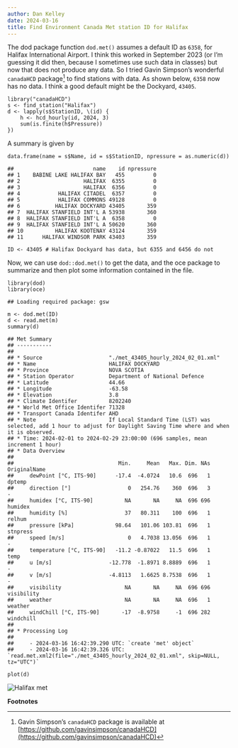 ```yaml
---
author: Dan Kelley
date: 2024-03-16
title: Find Environment Canada Met station ID for Halifax
---
```


The dod package function `dod.met()` assumes a default ID as `6358`, for
Halifax International Airport. I think this worked in September 2023 (or
I’m guessing it did then, because I sometimes use such data in classes)
but now that does not produce any data. So I tried Gavin Simpson’s
wonderful `canadaHCD` package[^1] to find stations with data. As shown
below, `6358` now has no data. I think a good default might be the
Dockyard, `43405`.

    library("canadaHCD")
    s <- find_station("Halifax")
    d <- lapply(s$StationID, \(id) {
        h <- hcd_hourly(id, 2024, 3)
        sum(is.finite(h$Pressure))
    })

A summary is given by

    data.frame(name = s$Name, id = s$StationID, npressure = as.numeric(d))

    ##                         name    id npressure
    ## 1    BABINE LAKE HALIFAX BAY   455         0
    ## 2                    HALIFAX  6355         0
    ## 3                    HALIFAX  6356         0
    ## 4            HALIFAX CITADEL  6357         0
    ## 5            HALIFAX COMMONS 49128         0
    ## 6           HALIFAX DOCKYARD 43405       359
    ## 7  HALIFAX STANFIELD INT'L A 53938       360
    ## 8  HALIFAX STANFIELD INT'L A  6358         0
    ## 9  HALIFAX STANFIELD INT'L A 50620       360
    ## 10          HALIFAX KOOTENAY 43124       359
    ## 11      HALIFAX WINDSOR PARK 43403       359

    ID <- 43405 # Halifax Dockyard has data, but 6355 and 6456 do not

Now, we can use `dod::dod.met()` to get the data, and the oce package to
summarize and then plot some information contained in the file.

    library(dod)
    library(oce)

    ## Loading required package: gsw

    m <- dod.met(ID)
    d <- read.met(m)
    summary(d)

    ## Met Summary
    ## -----------
    ## 
    ## * Source                     "./met_43405_hourly_2024_02_01.xml"
    ## * Name                       HALIFAX DOCKYARD
    ## * Province                   NOVA SCOTIA
    ## * Station Operator           Department of National Defence
    ## * Latitude                   44.66
    ## * Longitude                  -63.58
    ## * Elevation                  3.8
    ## * Climate Identifer          8202240
    ## * World Met Office Identifer 71328
    ## * Transport Canada Identifer AHD
    ## * Note                       If Local Standard Time (LST) was selected, add 1 hour to adjust for Daylight Saving Time where and when it is observed.
    ## * Time: 2024-02-01 to 2024-02-29 23:00:00 (696 samples, mean increment 1 hour)
    ## * Data Overview
    ## 
    ##                                 Min.     Mean   Max. Dim. NAs OriginalName
    ##     dewPoint [°C, ITS-90]      -17.4  -4.0724   10.6  696   1       dptemp
    ##     direction [°]                  0   254.76    360  696   3            -
    ##     humidex [°C, ITS-90]          NA       NA     NA  696 696      humidex
    ##     humidity [%]                  37   80.311    100  696   1       relhum
    ##     pressure [kPa]             98.64   101.06 103.81  696   1     stnpress
    ##     speed [m/s]                    0   4.7038 13.056  696   1            -
    ##     temperature [°C, ITS-90]   -11.2 -0.87022   11.5  696   1         temp
    ##     u [m/s]                  -12.778  -1.8971 8.8889  696   1            -
    ##     v [m/s]                  -4.8113   1.6625 8.7538  696   1            -
    ##     visibility                    NA       NA     NA  696 696   visibility
    ##     weather                       NA       NA     NA  696   1      weather
    ##     windChill [°C, ITS-90]       -17  -8.9758     -1  696 282    windchill
    ## 
    ## * Processing Log
    ## 
    ##     - 2024-03-16 16:42:39.290 UTC: `create 'met' object`
    ##     - 2024-03-16 16:42:39.326 UTC: `read.met.xml2(file="./met_43405_hourly_2024_02_01.xml", skip=NULL, tz="UTC")`

    plot(d)

![Halifax met](/dek_blog/docs/assets/images/2024-03-16-halifax-met-id.png)

**Footnotes**

[^1]: Gavin Simpson’s `canadaHCD` package is available at
[https://github.com/gavinsimpson/canadaHCD](https://github.com/gavinsimpson/canadaHCD)
